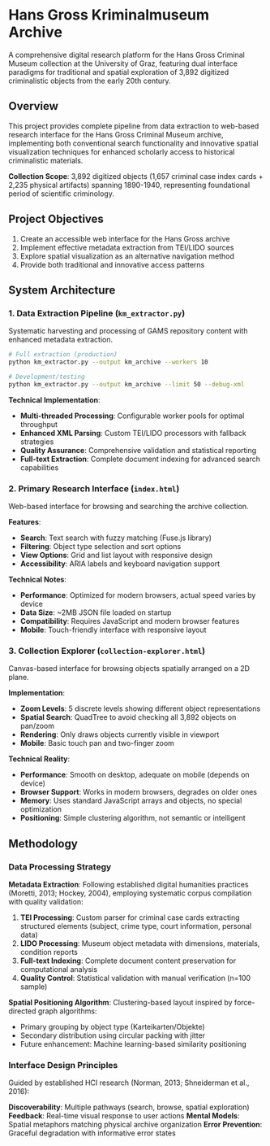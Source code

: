 # Hans Gross Kriminalmuseum Archive

A comprehensive digital research platform for the Hans Gross Criminal Museum collection at the University of Graz, featuring dual interface paradigms for traditional and spatial exploration of 3,892 digitized criminalistic objects from the early 20th century.

## Overview

This project provides complete pipeline from data extraction to web-based research interface for the Hans Gross Criminal Museum archive, implementing both conventional search functionality and innovative spatial visualization techniques for enhanced scholarly access to historical criminalistic materials.

**Collection Scope**: 3,892 digitized objects (1,657 criminal case index cards + 2,235 physical artifacts) spanning 1890-1940, representing foundational period of scientific criminology.

## Project Objectives

1. Create an accessible web interface for the Hans Gross archive
2. Implement effective metadata extraction from TEI/LIDO sources  
3. Explore spatial visualization as an alternative navigation method
4. Provide both traditional and innovative access patterns

## System Architecture

### 1. Data Extraction Pipeline (`km_extractor.py`)

Systematic harvesting and processing of GAMS repository content with enhanced metadata extraction.

```bash
# Full extraction (production)
python km_extractor.py --output km_archive --workers 10

# Development/testing
python km_extractor.py --output km_archive --limit 50 --debug-xml
```

**Technical Implementation**:
- **Multi-threaded Processing**: Configurable worker pools for optimal throughput
- **Enhanced XML Parsing**: Custom TEI/LIDO processors with fallback strategies
- **Quality Assurance**: Comprehensive validation and statistical reporting
- **Full-text Extraction**: Complete document indexing for advanced search capabilities

### 2. Primary Research Interface (`index.html`)

Web-based interface for browsing and searching the archive collection.

**Features**:
- **Search**: Text search with fuzzy matching (Fuse.js library)
- **Filtering**: Object type selection and sort options
- **View Options**: Grid and list layout with responsive design
- **Accessibility**: ARIA labels and keyboard navigation support

**Technical Notes**:
- **Performance**: Optimized for modern browsers, actual speed varies by device
- **Data Size**: ~2MB JSON file loaded on startup
- **Compatibility**: Requires JavaScript and modern browser features
- **Mobile**: Touch-friendly interface with responsive layout

### 3. Collection Explorer (`collection-explorer.html`)

Canvas-based interface for browsing objects spatially arranged on a 2D plane.

**Implementation**:
- **Zoom Levels**: 5 discrete levels showing different object representations
- **Spatial Search**: QuadTree to avoid checking all 3,892 objects on pan/zoom
- **Rendering**: Only draws objects currently visible in viewport
- **Mobile**: Basic touch pan and two-finger zoom

**Technical Reality**:
- **Performance**: Smooth on desktop, adequate on mobile (depends on device)
- **Browser Support**: Works in modern browsers, degrades on older ones
- **Memory**: Uses standard JavaScript arrays and objects, no special optimization
- **Positioning**: Simple clustering algorithm, not semantic or intelligent

## Methodology

### Data Processing Strategy

**Metadata Extraction**:
Following established digital humanities practices (Moretti, 2013; Hockey, 2004), employing systematic corpus compilation with quality validation:

1. **TEI Processing**: Custom parser for criminal case cards extracting structured elements (subject, crime type, court information, personal data)
2. **LIDO Processing**: Museum object metadata with dimensions, materials, condition reports
3. **Full-text Indexing**: Complete document content preservation for computational analysis
4. **Quality Control**: Statistical validation with manual verification (n=100 sample)

**Spatial Positioning Algorithm**:
Clustering-based layout inspired by force-directed graph algorithms:
- Primary grouping by object type (Karteikarten/Objekte)
- Secondary distribution using circular packing with jitter
- Future enhancement: Machine learning-based similarity positioning

### Interface Design Principles

Guided by established HCI research (Norman, 2013; Shneiderman et al., 2016):

**Discoverability**: Multiple pathways (search, browse, spatial exploration)
**Feedback**: Real-time visual response to user actions
**Mental Models**: Spatial metaphors matching physical archive organization
**Error Prevention**: Graceful degradation with informative error states